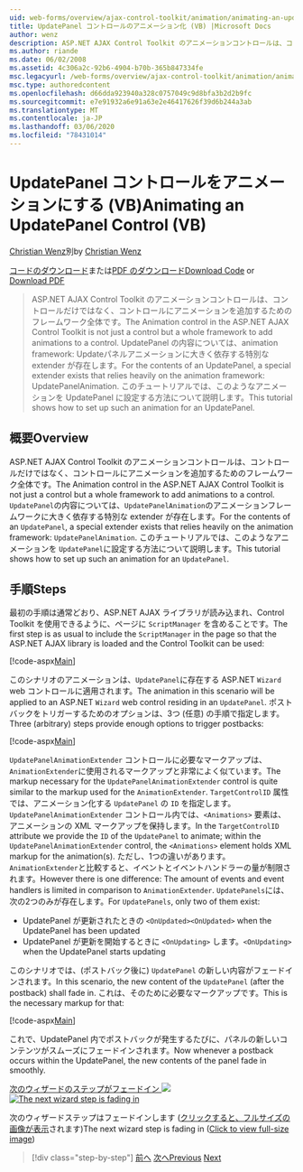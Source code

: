 ```yaml
---
uid: web-forms/overview/ajax-control-toolkit/animation/animating-an-updatepanel-control-vb
title: UpdatePanel コントロールのアニメーション化 (VB) |Microsoft Docs
author: wenz
description: ASP.NET AJAX Control Toolkit のアニメーションコントロールは、コントロールだけではなく、コントロールにアニメーションを追加するためのフレームワーク全体です。 ... の内容
ms.author: riande
ms.date: 06/02/2008
ms.assetid: 4c306a2c-92b6-4904-b70b-365b847334fe
msc.legacyurl: /web-forms/overview/ajax-control-toolkit/animation/animating-an-updatepanel-control-vb
msc.type: authoredcontent
ms.openlocfilehash: d66dda923940a328c0757049c9d8bfa3b2d2b9fc
ms.sourcegitcommit: e7e91932a6e91a63e2e46417626f39d6b244a3ab
ms.translationtype: MT
ms.contentlocale: ja-JP
ms.lasthandoff: 03/06/2020
ms.locfileid: "78431014"
---
```

# <a name="animating-an-updatepanel-control-vb"></a><span data-ttu-id="ada20-104">UpdatePanel コントロールをアニメーションにする (VB)</span><span class="sxs-lookup"><span data-stu-id="ada20-104">Animating an UpdatePanel Control (VB)</span></span>

<span data-ttu-id="ada20-105">[Christian Wenz](https://github.com/wenz)別</span><span class="sxs-lookup"><span data-stu-id="ada20-105">by [Christian Wenz](https://github.com/wenz)</span></span>

<span data-ttu-id="ada20-106">[コードのダウンロード](https://download.microsoft.com/download/9/3/f/93f8daea-bebd-4821-833b-95205389c7d0/UpdatePanelAnimation1.vb.zip)または[PDF のダウンロード](https://download.microsoft.com/download/b/6/a/b6ae89ee-df69-4c87-9bfb-ad1eb2b23373/updatepanelanimation1VB.pdf)</span><span class="sxs-lookup"><span data-stu-id="ada20-106">[Download Code](https://download.microsoft.com/download/9/3/f/93f8daea-bebd-4821-833b-95205389c7d0/UpdatePanelAnimation1.vb.zip) or [Download PDF](https://download.microsoft.com/download/b/6/a/b6ae89ee-df69-4c87-9bfb-ad1eb2b23373/updatepanelanimation1VB.pdf)</span></span>

> <span data-ttu-id="ada20-107">ASP.NET AJAX Control Toolkit のアニメーションコントロールは、コントロールだけではなく、コントロールにアニメーションを追加するためのフレームワーク全体です。</span><span class="sxs-lookup"><span data-stu-id="ada20-107">The Animation control in the ASP.NET AJAX Control Toolkit is not just a control but a whole framework to add animations to a control.</span></span> <span data-ttu-id="ada20-108">UpdatePanel の内容については、animation framework: Updateパネルアニメーションに大きく依存する特別な extender が存在します。</span><span class="sxs-lookup"><span data-stu-id="ada20-108">For the contents of an UpdatePanel, a special extender exists that relies heavily on the animation framework: UpdatePanelAnimation.</span></span> <span data-ttu-id="ada20-109">このチュートリアルでは、このようなアニメーションを UpdatePanel に設定する方法について説明します。</span><span class="sxs-lookup"><span data-stu-id="ada20-109">This tutorial shows how to set up such an animation for an UpdatePanel.</span></span>

## <a name="overview"></a><span data-ttu-id="ada20-110">概要</span><span class="sxs-lookup"><span data-stu-id="ada20-110">Overview</span></span>

<span data-ttu-id="ada20-111">ASP.NET AJAX Control Toolkit のアニメーションコントロールは、コントロールだけではなく、コントロールにアニメーションを追加するためのフレームワーク全体です。</span><span class="sxs-lookup"><span data-stu-id="ada20-111">The Animation control in the ASP.NET AJAX Control Toolkit is not just a control but a whole framework to add animations to a control.</span></span> <span data-ttu-id="ada20-112">`UpdatePanel`の内容については、`UpdatePanelAnimation`のアニメーションフレームワークに大きく依存する特別な extender が存在します。</span><span class="sxs-lookup"><span data-stu-id="ada20-112">For the contents of an `UpdatePanel`, a special extender exists that relies heavily on the animation framework: `UpdatePanelAnimation`.</span></span> <span data-ttu-id="ada20-113">このチュートリアルでは、このようなアニメーションを `UpdatePanel`に設定する方法について説明します。</span><span class="sxs-lookup"><span data-stu-id="ada20-113">This tutorial shows how to set up such an animation for an `UpdatePanel`.</span></span>

## <a name="steps"></a><span data-ttu-id="ada20-114">手順</span><span class="sxs-lookup"><span data-stu-id="ada20-114">Steps</span></span>

<span data-ttu-id="ada20-115">最初の手順は通常どおり、ASP.NET AJAX ライブラリが読み込まれ、Control Toolkit を使用できるように、ページに `ScriptManager` を含めることです。</span><span class="sxs-lookup"><span data-stu-id="ada20-115">The first step is as usual to include the `ScriptManager` in the page so that the ASP.NET AJAX library is loaded and the Control Toolkit can be used:</span></span>

[!code-aspx[Main](animating-an-updatepanel-control-vb/samples/sample1.aspx)]

<span data-ttu-id="ada20-116">このシナリオのアニメーションは、`UpdatePanel`に存在する ASP.NET `Wizard` web コントロールに適用されます。</span><span class="sxs-lookup"><span data-stu-id="ada20-116">The animation in this scenario will be applied to an ASP.NET `Wizard` web control residing in an `UpdatePanel`.</span></span> <span data-ttu-id="ada20-117">ポストバックをトリガーするためのオプションは、3つ (任意) の手順で指定します。</span><span class="sxs-lookup"><span data-stu-id="ada20-117">Three (arbitrary) steps provide enough options to trigger postbacks:</span></span>

[!code-aspx[Main](animating-an-updatepanel-control-vb/samples/sample2.aspx)]

<span data-ttu-id="ada20-118">`UpdatePanelAnimationExtender` コントロールに必要なマークアップは、`AnimationExtender`に使用されるマークアップと非常によく似ています。</span><span class="sxs-lookup"><span data-stu-id="ada20-118">The markup necessary for the `UpdatePanelAnimationExtender` control is quite similar to the markup used for the `AnimationExtender`.</span></span> <span data-ttu-id="ada20-119">`TargetControlID` 属性では、アニメーション化する `UpdatePanel` の `ID` を指定します。`UpdatePanelAnimationExtender` コントロール内では、`<Animations>` 要素は、アニメーションの XML マークアップを保持します。</span><span class="sxs-lookup"><span data-stu-id="ada20-119">In the `TargetControlID` attribute we provide the `ID` of the `UpdatePanel` to animate; within the `UpdatePanelAnimationExtender` control, the `<Animations>` element holds XML markup for the animation(s).</span></span> <span data-ttu-id="ada20-120">ただし、1つの違いがあります。 `AnimationExtender`と比較すると、イベントとイベントハンドラーの量が制限されます。</span><span class="sxs-lookup"><span data-stu-id="ada20-120">However there is one difference: The amount of events and event handlers is limited in comparison to `AnimationExtender`.</span></span> <span data-ttu-id="ada20-121">`UpdatePanels`には、次の2つのみが存在します。</span><span class="sxs-lookup"><span data-stu-id="ada20-121">For `UpdatePanels`, only two of them exist:</span></span>

- <span data-ttu-id="ada20-122">UpdatePanel が更新されたときの `<OnUpdated>`</span><span class="sxs-lookup"><span data-stu-id="ada20-122">`<OnUpdated>` when the UpdatePanel has been updated</span></span>
- <span data-ttu-id="ada20-123">UpdatePanel が更新を開始するときに `<OnUpdating>` します。</span><span class="sxs-lookup"><span data-stu-id="ada20-123">`<OnUpdating>` when the UpdatePanel starts updating</span></span>

<span data-ttu-id="ada20-124">このシナリオでは、(ポストバック後に) `UpdatePanel` の新しい内容がフェードインされます。</span><span class="sxs-lookup"><span data-stu-id="ada20-124">In this scenario, the new content of the `UpdatePanel` (after the postback) shall fade in.</span></span> <span data-ttu-id="ada20-125">これは、そのために必要なマークアップです。</span><span class="sxs-lookup"><span data-stu-id="ada20-125">This is the necessary markup for that:</span></span>

[!code-aspx[Main](animating-an-updatepanel-control-vb/samples/sample3.aspx)]

<span data-ttu-id="ada20-126">これで、UpdatePanel 内でポストバックが発生するたびに、パネルの新しいコンテンツがスムーズにフェードインされます。</span><span class="sxs-lookup"><span data-stu-id="ada20-126">Now whenever a postback occurs within the UpdatePanel, the new contents of the panel fade in smoothly.</span></span>

<span data-ttu-id="ada20-127">[次のウィザードのステップがフェードイン ![](animating-an-updatepanel-control-vb/_static/image2.png)](animating-an-updatepanel-control-vb/_static/image1.png)</span><span class="sxs-lookup"><span data-stu-id="ada20-127">[![The next wizard step is fading in](animating-an-updatepanel-control-vb/_static/image2.png)](animating-an-updatepanel-control-vb/_static/image1.png)</span></span>

<span data-ttu-id="ada20-128">次のウィザードステップはフェードインします ([クリックすると、フルサイズの画像が表示](animating-an-updatepanel-control-vb/_static/image3.png)されます)</span><span class="sxs-lookup"><span data-stu-id="ada20-128">The next wizard step is fading in ([Click to view full-size image](animating-an-updatepanel-control-vb/_static/image3.png))</span></span>

> [!div class="step-by-step"]
> <span data-ttu-id="ada20-129">[前へ](changing-an-animation-using-client-side-code-vb.md)
> [次へ](dynamically-controlling-updatepanel-animations-vb.md)</span><span class="sxs-lookup"><span data-stu-id="ada20-129">[Previous](changing-an-animation-using-client-side-code-vb.md)
[Next](dynamically-controlling-updatepanel-animations-vb.md)</span></span>
